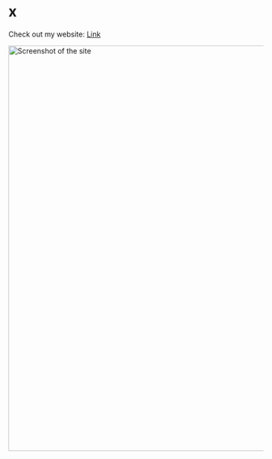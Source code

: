 # x

Check out my website: [Link](https://hyperfastcat.github.io/x/)

<img src="./img/Gato-flag-SS" width="800px" alt="Screenshot of the site">

